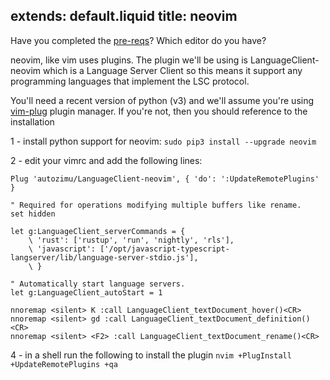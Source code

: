 extends: default.liquid
title: neovim
---
Have you completed the [pre-reqs](/pre-reqs/)?
Which editor do you have?

neovim, like vim uses plugins. The plugin we'll be using is 
LanguageClient-neovim which is a Language Server Client so this means it
support any programming languages that implement the LSC protocol.

You'll need a recent version of python (v3) and we'll assume you're using 
[vim-plug](https://github.com/junegunn/vim-plug) plugin manager. If you're
not, then you should reference to the installation 

1 - install python support for neovim: `sudo pip3 install --upgrade neovim`

2 - edit your vimrc and add the following lines: 

```
Plug 'autozimu/LanguageClient-neovim', { 'do': ':UpdateRemotePlugins' }

" Required for operations modifying multiple buffers like rename.
set hidden

let g:LanguageClient_serverCommands = {
    \ 'rust': ['rustup', 'run', 'nightly', 'rls'],
    \ 'javascript': ['/opt/javascript-typescript-langserver/lib/language-server-stdio.js'],
    \ }

" Automatically start language servers.
let g:LanguageClient_autoStart = 1

nnoremap <silent> K :call LanguageClient_textDocument_hover()<CR>
nnoremap <silent> gd :call LanguageClient_textDocument_definition()<CR>
nnoremap <silent> <F2> :call LanguageClient_textDocument_rename()<CR>
```

4 - in a shell run the following to install the plugin `nvim +PlugInstall +UpdateRemotePlugins +qa`



